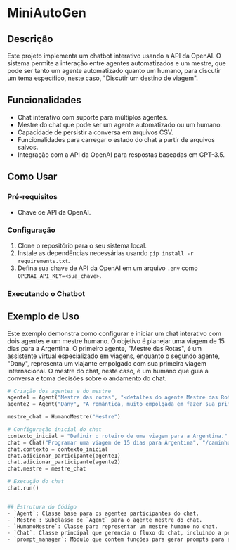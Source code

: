 # MiniAutoGen

## Descrição
Este projeto implementa um chatbot interativo usando a API da OpenAI. O sistema permite a interação entre agentes automatizados e um mestre, que pode ser tanto um agente automatizado quanto um humano, para discutir um tema específico, neste caso, "Discutir um destino de viagem".


## Funcionalidades
- Chat interativo com suporte para múltiplos agentes.
- Mestre do chat que pode ser um agente automatizado ou um humano.
- Capacidade de persistir a conversa em arquivos CSV.
- Funcionalidades para carregar o estado do chat a partir de arquivos salvos.
- Integração com a API da OpenAI para respostas baseadas em GPT-3.5.


## Como Usar
### Pré-requisitos
- Chave de API da OpenAI.


### Configuração
1. Clone o repositório para o seu sistema local.
2. Instale as dependências necessárias usando `pip install -r requirements.txt`.
3. Defina sua chave de API da OpenAI em um arquivo `.env` como `OPENAI_API_KEY=<sua_chave>`.


### Executando o Chatbot
## Exemplo de Uso

Este exemplo demonstra como configurar e iniciar um chat interativo com dois agentes e um mestre humano. O objetivo é planejar uma viagem de 15 dias para a Argentina. O primeiro agente, "Mestre das Rotas", é um assistente virtual especializado em viagens, enquanto o segundo agente, "Dany", representa um viajante empolgado com sua primeira viagem internacional. O mestre do chat, neste caso, é um humano que guia a conversa e toma decisões sobre o andamento do chat.

```python
# Criação dos agentes e do mestre
agente1 = Agent("Mestre das rotas", "<detalhes do agente Mestre das Rotas>")
agente2 = Agent("Dany", "A romântica, muito empolgada em fazer sua primeira viagem internacional.")

mestre_chat = HumanoMestre("Mestre")

# Configuração inicial do chat
contexto_inicial = "Definir o roteiro de uma viagem para a Argentina."
chat = Chat("Programar uma viagem de 15 dias para Argentina", "/caminho/para/salvar/o/chat")
chat.contexto = contexto_inicial
chat.adicionar_participante(agente1)
chat.adicionar_participante(agente2)
chat.mestre = mestre_chat

# Execução do chat
chat.run()


## Estrutura do Código
- `Agent`: Classe base para os agentes participantes do chat.
- `Mestre`: Subclasse de `Agent` para o agente mestre do chat.
- `HumanoMestre`: Classe para representar um mestre humano no chat.
- `Chat`: Classe principal que gerencia o fluxo do chat, incluindo a persistência e carregamento de conversas.
- `prompt_manager`: Módulo que contém funções para gerar prompts para a API da OpenAI.
